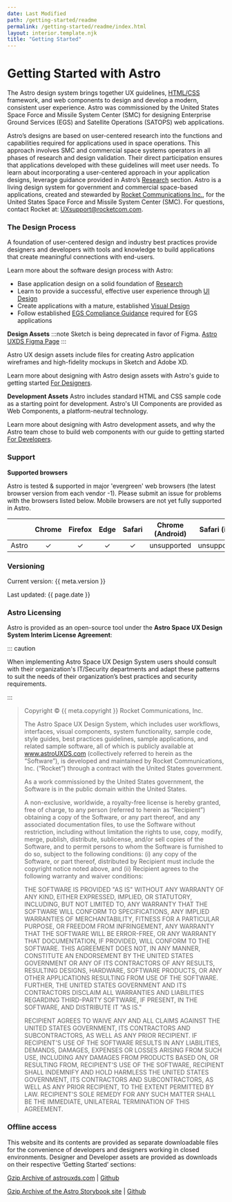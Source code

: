 ```yaml
---
date: Last Modified
path: /getting-started/readme
permalink: /getting-started/readme/index.html
layout: interior.template.njk
title: "Getting Started"
---
```


# Getting Started with Astro

The Astro design system brings together UX guidelines, [HTML/CSS](/components/readme/) framework, and web components to design and develop a modern, consistent user experience. Astro was commissioned by the United States Space Force and Missile System Center (SMC) for designing Enterprise Ground Services (EGS) and Satellite Operations (SATOPS) web applications.

Astro’s designs are based on user-centered research into the functions and capabilities required for applications used in space operations. This approach involves SMC and commercial space systems operators in all phases of research and design validation. Their direct participation ensures that applications developed with these guidelines will meet user needs. To learn about incorporating a user-centered approach in your application designs, leverage guidance provided in Astro’s [Research](/design-process/research/) section. Astro is a living design system for government and commercial space-based applications, created and stewarded by [Rocket Communications Inc.](https://rocketcom.com/), for the United States Space Force and Missile System Center (SMC). For questions, contact Rocket at: [UXsupport@rocketcom.com](mailto:UXsupport@rocketcom.com).

### The Design Process

A foundation of user-centered design and industry best practices provide designers and developers with tools and knowledge to build applications that create meaningful connections with end-users.

Learn more about the software design process with Astro:

- Base application design on a solid foundation of [Research](/design-process/research)
- Learn to provide a successful, effective user experience through [UI Design](/design-process/ui-design)
- Create applications with a mature, established [Visual Design](/design-process/visual-design)
- Follow established [EGS Compliance Guidance](/design-guidelines/compliance/) required for EGS applications

**Design Assets**
:::note
Sketch is being deprecated in favor of Figma. [Astro UXDS Figma Page](https://www.figma.com/community/file/1014254163928270411)
:::

Astro UX design assets include files for creating Astro application wireframes and high-fidelity mockups in Sketch and Adobe XD.

Learn more about designing with Astro design assets with Astro's guide to getting started [For Designers](/getting-started/designers).

**Development Assets**
Astro includes standard HTML and CSS sample code as a starting point for development. Astro's UI Components are provided as Web Components, a platform-neutral technology.

Learn more about designing with Astro development assets, and why the Astro team chose to build web components with our guide to getting started [For Developers](/getting-started/developers).

### Support

**Supported browsers**

Astro is tested & supported in major 'evergreen' web browsers (the latest browser version from each vendor -1). Please submit an issue for problems with the browsers listed below. Mobile browsers are not yet fully supported in Astro.

|       |  Chrome  | Firefox  |   Edge   |  Safari  | Chrome (Android) | Safari (iOS) |
| :---- | :------: | :------: | :------: | :------: | :--------------: | :----------: |
| Astro | &check;  | &check;  | &check;  | &check;  |   unsupported    | unsupported  |

### Versioning

Current version: {{ meta.version }}

Last updated: {{ page.date }}

### Astro Licensing

Astro is provided as an open-source tool under the **Astro Space UX Design System Interim License Agreement**:

::: caution

When implementing Astro Space UX Design System users should consult with their organization's IT/Security departments and adapt these patterns to suit the needs of their organization’s best practices and security requirements.

:::

> Copyright © {{ meta.copyright }} Rocket Communications, Inc.
>
> The Astro Space UX Design System, which includes user workflows, interfaces, visual components, system functionality, sample code, style guides, best practices guidelines, sample applications, and related sample software, all of which is publicly available at www.astroUXDS.com (collectively referred to herein as the “Software”), is developed and maintained by Rocket Communications, Inc. (“Rocket”) through a contract with the United States government.
>
> As a work commissioned by the United States government, the Software is in the public domain within the United States.
>
> A non-exclusive, worldwide, a royalty-free license is hereby granted, free of charge, to any person (referred to herein as “Recipient”) obtaining a copy of the Software, or any part thereof, and any associated documentation files, to use the Software without restriction, including without limitation the rights to use, copy, modify, merge, publish, distribute, sublicense, and/or sell copies of the Software, and to permit persons to whom the Software is furnished to do so, subject to the following conditions: (i) any copy of the Software, or part thereof, distributed by Recipient must include the copyright notice noted above, and (ii) Recipient agrees to the following warranty and waiver conditions:
>
> THE SOFTWARE IS PROVIDED "AS IS" WITHOUT ANY WARRANTY OF ANY KIND, EITHER EXPRESSED, IMPLIED, OR STATUTORY, INCLUDING, BUT NOT LIMITED TO, ANY WARRANTY THAT THE SOFTWARE WILL CONFORM TO SPECIFICATIONS, ANY IMPLIED WARRANTIES OF MERCHANTABILITY, FITNESS FOR A PARTICULAR PURPOSE, OR FREEDOM FROM INFRINGEMENT, ANY WARRANTY THAT THE SOFTWARE WILL BE ERROR-FREE, OR ANY WARRANTY THAT DOCUMENTATION, IF PROVIDED, WILL CONFORM TO THE SOFTWARE. THIS AGREEMENT DOES NOT, IN ANY MANNER, CONSTITUTE AN ENDORSEMENT BY THE UNITED STATES GOVERNMENT OR ANY OF ITS CONTRACTORS OF ANY RESULTS, RESULTING DESIGNS, HARDWARE, SOFTWARE PRODUCTS, OR ANY OTHER APPLICATIONS RESULTING FROM USE OF THE SOFTWARE. FURTHER, THE UNITED STATES GOVERNMENT AND ITS CONTRACTORS DISCLAIM ALL WARRANTIES AND LIABILITIES REGARDING THIRD-PARTY SOFTWARE, IF PRESENT, IN THE SOFTWARE, AND DISTRIBUTE IT "AS IS."
>
> RECIPIENT AGREES TO WAIVE ANY AND ALL CLAIMS AGAINST THE UNITED STATES GOVERNMENT, ITS CONTRACTORS AND SUBCONTRACTORS, AS WELL AS ANY PRIOR RECIPIENT. IF RECIPIENT'S USE OF THE SOFTWARE RESULTS IN ANY LIABILITIES, DEMANDS, DAMAGES, EXPENSES OR LOSSES ARISING FROM SUCH USE, INCLUDING ANY DAMAGES FROM PRODUCTS BASED ON, OR RESULTING FROM, RECIPIENT'S USE OF THE SOFTWARE, RECIPIENT SHALL INDEMNIFY AND HOLD HARMLESS THE UNITED STATES GOVERNMENT, ITS CONTRACTORS AND SUBCONTRACTORS, AS WELL AS ANY PRIOR RECIPIENT, TO THE EXTENT PERMITTED BY LAW. RECIPIENT'S SOLE REMEDY FOR ANY SUCH MATTER SHALL BE THE IMMEDIATE, UNILATERAL TERMINATION OF THIS AGREEMENT.

### Offline access

This website and its contents are provided as separate downloadable files for the convenience of developers and designers working in closed environments. Designer and Developer assets are provided as downloads on their respective ‘Getting Started’ sections:

[Gzip Archive of astrouxds.com](https://github.com/RocketCommunicationsInc/astro-uxds/archive/draft.zip) | [Github](https://github.com/RocketCommunicationsInc/astro-uxds)

[Gzip Archive of the Astro Storybook site](https://github.com/RocketCommunicationsInc/astro-components-v6/archive/master.zip) | [Github](https://github.com/RocketCommunicationsInc/astro-components-v6)
